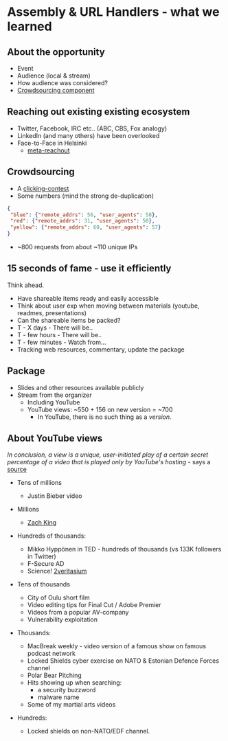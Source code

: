 # Assembly & URL Handlers - what we learned

## About the opportunity

* Event
* Audience (local & stream)
* How audience was considered?
* [Crowdsourcing component](http://go.urlhandlers.info/scores/)

## Reaching out existing existing ecosystem

* Twitter, Facebook, IRC etc.. (ABC, CBS, Fox analogy)
* LinkedIn (and many others) have been overlooked
* Face-to-Face in Helsinki
  * [meta-reachout](https://www.youtube.com/watch?v=5ojrl9gGAOg)

## Crowdsourcing

* A [clicking-contest](http://go.urlhandlers.info/)
* Some numbers (mind the strong de-duplication)

```json
{
 "blue": {"remote_addrs": 56, "user_agents": 58},
 "red": {"remote_addrs": 31, "user_agents": 50},
 "yellow": {"remote_addrs": 60, "user_agents": 57}
}
```

* ~800 requests from about ~110 unique IPs
## 15 seconds of fame - use it efficiently

Think ahead.

* Have shareable items ready and easily accessible
* Think about user exp when moving between materials (youtube, readmes, presentations)
* Can the shareable items be packed?
* T - X days - There will be..
* T - few hours - There will be..
* T - few minutes - Watch from...
* Tracking web resources, commentary, update the package

## Package

* Slides and other resources available publicly
* Stream from the organizer
  * Including YouTube
  * YouTube views: ~550 + 156 on new version = ~700
    * In YouTube, there is no such thing as a *version*.

## About YouTube views

*In conclusion, a view is a unique, user-initiated play of a certain secret
percentage of a video that is played only by YouTube's hosting -*
says a [source](https://www.quora.com/How-does-YouTube-calculate-its-views)

* Tens of millions
  * Justin Bieber video
* Millions
  * [Zach King](https://www.youtube.com/user/ZachKingVine)
* Hundreds of thousands:
  * Mikko Hyppönen in TED - hundreds of thousands (vs 133K followers in
    Twitter)
  * F-Secure AD
  * Science! [2veritasium](https://www.youtube.com/user/2veritasium)
* Tens of thousands
  * City of Oulu short film
  * Video editing tips for Final Cut / Adobe Premier
  * Videos from a popular AV-company
  * Vulnerability exploitation

* Thousands:
  * MacBreak weekly - video version of a famous show on famous podcast network
  * Locked Shields cyber exercise on NATO & Estonian Defence Forces channel
  * Polar Bear Pitching
  * Hits showing up when searching:
    * a security buzzword
    * malware name
  * Some of my martial arts videos
* Hundreds:
  * Locked shields on non-NATO/EDF channel.
